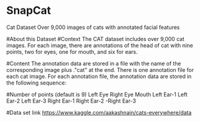 # SnapCat
Cat Dataset
Over 9,000 images of cats with annotated facial features

#About this Dataset
#Context
The CAT dataset includes over 9,000 cat images. For each image, there are annotations of the head of cat with nine points, two for eyes, one for mouth, and six for ears.

#Content
The annotation data are stored in a file with the name of the corresponding image plus ."cat" at the end. There is one annotation file for each cat image. For each annotation file, the annotation data are stored in the following sequence:

#Number of points (default is 9)
Left Eye
Right Eye
Mouth
Left Ear-1
Left Ear-2
Left Ear-3
Right Ear-1
Right Ear-2 -Right Ear-3

#Data set link
https://www.kaggle.com/aakashnain/cats-everywhere/data
